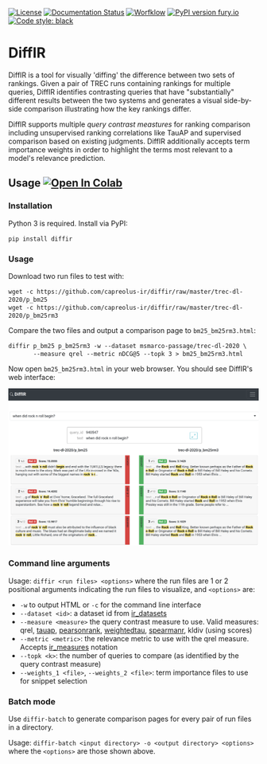 
[![License](https://img.shields.io/badge/License-Apache%202.0-blue.svg)](https://opensource.org/licenses/Apache-2.0)
[![Documentation Status](https://readthedocs.org/projects/diffir/badge/?version=latest)](https://capreolus.readthedocs.io/projects/diffir/?badge=latest)
[![Worfklow](https://github.com/capreolus-ir/diffir/workflows/test/badge.svg)](https://github.com/capreolus-ir/diffir/actions)
[![PyPI version fury.io](https://badge.fury.io/py/diffir.svg)](https://pypi.python.org/pypi/diffir/)
[![Code style: black](https://img.shields.io/badge/code%20style-black-000000.svg)](https://github.com/ambv/black) 

# DiffIR
DiffIR is a tool for visually 'diffing' the difference between two sets of rankings. Given a pair of TREC runs containing rankings for multiple queries, DiffIR identifies contrasting queries that have "substantially" different results between the two systems and generates a visual side-by-side comparison illustrating how the key rankings differ.

DiffIR supports multiple *query contrast meastures* for ranking comparison including unsupervised ranking correlations like TauAP and supervised comparison based on existing judgments. DiffIR additionally accepts term importance weights in order to highlight the terms most relevant to a model's relevance prediction.

## Usage [![Open In Colab](https://colab.research.google.com/assets/colab-badge.svg)](https://colab.research.google.com/drive/1MrmY1lKa0Pru--gqAqrcNsilNKZjbm1y/)
### Installation
Python 3 is required. Install via PyPI:

```
pip install diffir
```

### Usage
Download two run files to test with:
```
wget -c https://github.com/capreolus-ir/diffir/raw/master/trec-dl-2020/p_bm25
wget -c https://github.com/capreolus-ir/diffir/raw/master/trec-dl-2020/p_bm25rm3
```

Compare the two files and output a comparison page to `bm25_bm25rm3.html`:
```
diffir p_bm25 p_bm25rm3 -w --dataset msmarco-passage/trec-dl-2020 \
       --measure qrel --metric nDCG@5 --topk 3 > bm25_bm25rm3.html
```
Now open `bm25_bm25rm3.html` in your web browser. You should see DiffIR's web interface:

<a href="https://raw.githubusercontent.com/capreolus-ir/diffir/master/docs/images/screenshot.png"><img src="https://raw.githubusercontent.com/capreolus-ir/diffir/master/docs/images/screenshot.png"></a>

### Command line arguments
Usage: `diffir <run files> <options>` 
where the run files are 1 or 2 positional arguments indicating the run files to visualize, and `<options>` are:
- `-w` to output HTML or `-c` for the command line interface
- `--dataset <id>`: a dataset id from [ir_datasets](https://ir-datasets.com/)
- `--measure <measure>` the query contrast measure to use. Valid measures: qrel, [tauap](https://dl.acm.org/doi/10.1145/1390334.1390435), [pearsonrank](https://dl.acm.org/doi/10.1145/2911451.2914728), [weightedtau](https://docs.scipy.org/doc/scipy/reference/generated/scipy.stats.weightedtau.html), [spearmanr](https://docs.scipy.org/doc/scipy/reference/generated/scipy.stats.spearmanr.html), kldiv (using scores)
- `--metric <metric>`: the relevance metric to use with the qrel measure. Accepts [ir_measures](https://github.com/terrierteam/ir_measures) notation
- `--topk <k>`: the number of queries to compare (as identified by the query contrast measure)
- `--weights_1 <file>`, `--weights_2 <file>`: term importance files to use for snippet selection

### Batch mode
Use `diffir-batch` to generate comparison pages for every pair of run files in a directory.

Usage: `diffir-batch <input directory> -o <output directory> <options>`
where the `<options>` are those shown above.
